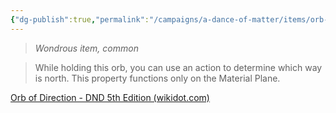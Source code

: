 ```yaml
---
{"dg-publish":true,"permalink":"/campaigns/a-dance-of-matter/items/orb-of-direction/","dgPassFrontmatter":true}
---
```


> _Wondrous item, common_

> While holding this orb, you can use an action to determine which way is north. This property functions only on the Material Plane.

[Orb of Direction - DND 5th Edition (wikidot.com)](http://dnd5e.wikidot.com/wondrous-items:orb-of-direction)